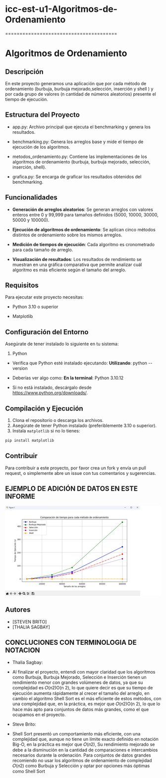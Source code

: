 
# icc-est-u1-Algoritmos-de-Ordenamiento
=======================================
# Algoritmos de Ordenamiento

## Descripción

En este proyecto generamos una aplicación que por cada método de ordenamiento (burbuja, burbuja mejorado,selección, inserción y shell ) y por cada grupo de valores (n cantidad de números aleatorios) presente el tiempo de ejecución.


## Estructura del Proyecto

- app.py: Archivo principal que ejecuta el benchmarking y genera los resultados.

- benchmarking.py: Genera los arreglos base y mide el tiempo de ejecución de los algoritmos.

- metodos_ordenamiento.py: Contiene las implementaciones de los algoritmos de ordenamiento (burbuja, burbuja mejorado, selección, inserción, shell).

- grafica.py: Se encarga de graficar los resultados obtenidos del benchmarking.

## Funcionalidades

- **Generación de arreglos aleatorios**: Se generan arreglos con valores enteros entre 0 y 99,999 para tamaños definidos (5000, 10000, 30000, 50000 y 100000).

- **Ejecución de algoritmos de ordenamiento**: Se aplican cinco métodos distintos de ordenamiento sobre los mismos arreglos.

- **Medición de tiempos de ejecución**: Cada algoritmo es cronometrado para cada tamaño de arreglo.

- **Visualización de resultados**: Los resultados de rendimiento se muestran en una gráfica comparativa que permite analizar cuál algoritmo es más eficiente según el tamaño del arreglo.

## Requisitos

Para ejecutar este proyecto necesitas:

- Python 3.10 o superior

- Matplotlib

## Configuración del Entorno

Asegúrate de tener instalado lo siguiente en tu sistema:

1. Python
- Verifica que Python esté instalado ejecutando:
**Utilizando**: python --version 

- Deberías ver algo como:
**En la terminal**: Python 3.10.12

- Si no está instalado, descárgalo desde https://www.python.org/downloads/.


## Compilación y Ejecución

1. Clona el repositorio o descarga los archivos.
2. Asegúrate de tener Python instalado (preferiblemente 3.10 o superior).
3. Instala `matplotlib` si no lo tienes:



```bash
pip install matplotlib
```

## Contribuir

Para contribuir a este proyecto, por favor crea un fork y envía un pull request, o simplemente abre un issue con tus comentarios y sugerencias.


## EJEMPLO DE ADICIÓN DE DATOS EN ESTE INFORME

!["Comparacion grafica de los metodos de ordenamiento"](./comparacion.jpg)

## Autores

- [STEVEN BRITO]
- [THALIA SAGBAY]

##  CONCLUCIONES CON TERMINOLOGIA DE NOTACION 
* Thalia Sagbay:
- Al finalizar el proyecto, entendi con mayor claridad que los algoritmos como Burbuja, Burbuja Mejorado, Selección e Inserción tienen un rendimiento menor con grandes volúmenes de datos, ya que su complejidad es 𝑂(𝑛2)O(n 2), lo que quiere decir es que su tiempo de ejecución aumenta rápidamente al crecer el tamaño del arreglo, en cambio el algoritmo Shell Sort es el más eficiente de estos métodos, con una complejidad que, en la práctica, es mejor que 𝑂(𝑛2)O(n 2), lo que lo hace más apto para conjuntos de datos más grandes, como el que ocupamos en el proyecto. 

* Steve Brito:
- Shell Sort presentó un comportamiento más eficiente, con una complejidad que, aunque no tiene un límite exacto definido en notación Big-O, en la práctica es mejor que 𝑂(𝑛2), Su rendimiento mejorado se debe a la disminución en la cantidad de comparaciones e intercambios necesarios durante la ordenación. Para conjuntos de datos grandes recomiendo no usar los algoritmos de ordenamiento de complejidad 𝑂(𝑛2) como Burbuja y Selección y optar por opciones más óptimas como Shell Sort

